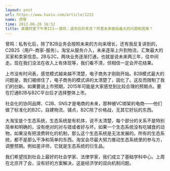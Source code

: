 ```yaml
---
layout: post
url: https://www.huxiu.com/article/1222
name: 虎嗅
time: 2012-06-20 16:52
title: 直播阿里下午茶III——曾鸣：退市后的考虑？阿里未来面临最大的问题和困难？
---
```

曾鸣：私有化后，除了B2B业务会按照未来的方向来增长，还有我反复讲到的，C2B2S（用户-商家-服务）。淘宝从服务介入，未来逐渐上升到物流，汇聚最大的买家和卖家信息。2B与2C，两块业务逐渐打通，也就是说未来两三年，往中间走。现在我们没法在收入上有体现等，我们看不清，但相信一定会开花结果。

上市没有时间表，感觉模式越来越不清楚，电子商务才刚刚开始。B2B模式最大的问题是，我们被绑住了，电子商务的模式讲的太清楚了，固化了。这反而限制了我们的创新。如果要说上市预期，2015年可能是大家感觉到比较合理的预期点。要在打通B2B与B2C平台后才选择整体上市。

社会化的协同品牌、C2B、SNS才是电商的未来，那种被VC绑架的电商——他们做了标准化的B2C，自建物流、铺点，B2C除了价格战，无其它好玩的东西。

大淘宝是个生态系统，生态系统是有机体，说不太清楚，每个部分的关系不是特别简单和明确的，没有绝对的对与错或者好与坏。如果一个生态系统没有吃辅食的动物，如果没有把浪费转化的机制，那么这个生态系统是无法发展的。所有的生态系统，都不是那么干净和简单的东西。淘宝会尽最大努力推动生态系统里的参与方，调整预期。例如差评师，它就是生态系统的衍生品。

我们希望找到社会上最好的社会学家、法律学家，我们成立了基础学科中心。上周在北京开了会，没有好的方案解决，这是经济学的双向机制问题。

